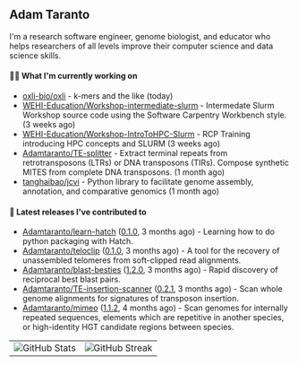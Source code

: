 ## Adam Taranto

I'm a research software engineer, genome biologist, and educator who helps researchers of all levels
improve their computer science and data science skills.

#### 👩‍💻 What I'm currently working on

- [oxli-bio/oxli](https://github.com/oxli-bio/oxli) - k-mers and the like (today)
- [WEHI-Education/Workshop-intermediate-slurm](https://github.com/WEHI-Education/Workshop-intermediate-slurm) - Intermedate Slurm Workshop source code using the Software Carpentry Workbench style. (3 weeks ago)
- [WEHI-Education/Workshop-IntroToHPC-Slurm](https://github.com/WEHI-Education/Workshop-IntroToHPC-Slurm) - RCP Training introducing HPC concepts and SLURM (3 weeks ago)
- [Adamtaranto/TE-splitter](https://github.com/Adamtaranto/TE-splitter) - Extract terminal repeats from retrotransposons (LTRs) or DNA transposons (TIRs). Compose synthetic MITES from complete DNA transposons. (1 month ago)
- [tanghaibao/jcvi](https://github.com/tanghaibao/jcvi) - Python library to facilitate genome assembly, annotation, and comparative genomics (1 month ago)

#### 🔭 Latest releases I've contributed to

- [Adamtaranto/learn-hatch](https://github.com/Adamtaranto/learn-hatch) ([0.1.0](https://github.com/Adamtaranto/learn-hatch/releases/tag/0.1.0), 3 months ago) - Learning how to do python packaging with Hatch.
- [Adamtaranto/teloclip](https://github.com/Adamtaranto/teloclip) ([0.1.0](https://github.com/Adamtaranto/teloclip/releases/tag/0.1.0), 3 months ago) -  A tool for the recovery of unassembled telomeres from soft-clipped read alignments.
- [Adamtaranto/blast-besties](https://github.com/Adamtaranto/blast-besties) ([1.2.0](https://github.com/Adamtaranto/blast-besties/releases/tag/1.2.0), 3 months ago) - Rapid discovery of reciprocal best blast pairs.
- [Adamtaranto/TE-insertion-scanner](https://github.com/Adamtaranto/TE-insertion-scanner) ([0.2.1](https://github.com/Adamtaranto/TE-insertion-scanner/releases/tag/0.2.1), 3 months ago) - Scan whole genome alignments for signatures of transposon insertion.
- [Adamtaranto/mimeo](https://github.com/Adamtaranto/mimeo) ([1.1.2](https://github.com/Adamtaranto/mimeo/releases/tag/1.1.2), 4 months ago) - Scan genomes for internally repeated sequences, elements which are repetitive in another species, or high-identity HGT candidate regions between species.

<table>
  <tr style="border: none">
    <td valign="top" style="border: none">
      <img src="https://github-readme-stats.vercel.app/api?username=adamtaranto&rank_icon=percentile&show_icons=true&theme=transparent" alt="GitHub Stats" />
    </td>
    <td valign="top" style="border: none">
      <img src="https://github-readme-streak-stats.herokuapp.com?user=adamtaranto&mode=weekly&theme=transparent" alt="GitHub Streak" />
    </td>
  </tr>
</table>
